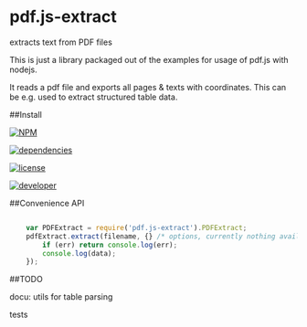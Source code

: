 # pdf.js-extract

extracts text from PDF files

This is just a library packaged out of the examples for usage of pdf.js with nodejs.

It reads a pdf file and exports all pages & texts with coordinates. This can be e.g. used to extract structured table data.

##Install

[![NPM](https://nodei.co/npm/pdf.js-extract.png?downloads=true&downloadRank=true&stars=true)](https://nodei.co/npm/pdf.js-extract/)

[![dependencies](https://img.shields.io/david/ffalt/pdf.js-extract.svg)](https://www.npmjs.com/package/pdf.js-extract)

[![license](https://img.shields.io/npm/l/pdf.js-extract.svg)](http://opensource.org/licenses/MIT)

[![developer](https://img.shields.io/badge/developer-awesome-brightgreen.svg)](https://github.com/ffalt/pdf.js-extract)

##Convenience API

```javascript

    var PDFExtract = require('pdf.js-extract').PDFExtract;
	pdfExtract.extract(filename, {} /* options, currently nothing available*/, function (err, data) {
		if (err) return console.log(err);
		console.log(data);
	});


```

##TODO

docu: utils for table parsing

tests